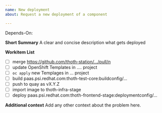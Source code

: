 ```yaml
---
name: New deployment
about: Request a new deployment of a component

---
```

Depends-On: <pr>

**Short Summary**
A clear and concise description what gets deployed

**Workitem List**

- [ ] merge https://github.com/thoth-station/.../pull/n
- [ ] update OpenShift Templates in .... project
- [ ] `oc apply` new Templages in ... project
- [ ] build paas.psi.redhat.com:thoth-test-core:buildconfig/...
- [ ] push to quay as vX.Y.Z
- [ ] import image to thoth-infra-stage
- [ ] deploy paas.psi.redhat.com:thoth-frontend-stage:deploymentconfig/...

**Additional context**
Add any other context about the problem here.
